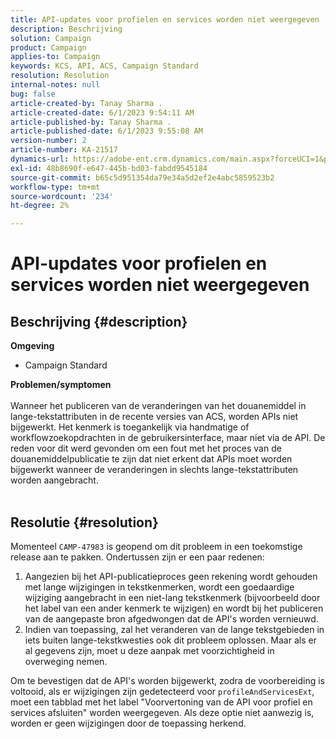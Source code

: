 ```yaml
---
title: API-updates voor profielen en services worden niet weergegeven
description: Beschrijving
solution: Campaign
product: Campaign
applies-to: Campaign
keywords: KCS, API, ACS, Campaign Standard
resolution: Resolution
internal-notes: null
bug: false
article-created-by: Tanay Sharma .
article-created-date: 6/1/2023 9:54:11 AM
article-published-by: Tanay Sharma .
article-published-date: 6/1/2023 9:55:08 AM
version-number: 2
article-number: KA-21517
dynamics-url: https://adobe-ent.crm.dynamics.com/main.aspx?forceUCI=1&pagetype=entityrecord&etn=knowledgearticle&id=066ce93c-6200-ee11-8f6e-6045bd0067ea
exl-id: 48b8690f-e647-445b-bd03-fabdd9545184
source-git-commit: b65c5d951354da79e34a5d2ef2e4abc5859523b2
workflow-type: tm+mt
source-wordcount: '234'
ht-degree: 2%

---
```


# API-updates voor profielen en services worden niet weergegeven

## Beschrijving {#description}

<b>Omgeving</b>
- Campaign Standard

<b>Problemen/symptomen</b><br><br>Wanneer het publiceren van de veranderingen van het douanemiddel in lange-tekstattributen in de recente versies van ACS, worden APIs niet bijgewerkt. Het kenmerk is toegankelijk via handmatige of workflowzoekopdrachten in de gebruikersinterface, maar niet via de API. De reden voor dit werd gevonden om een fout met het proces van de douanemiddelpublicatie te zijn dat niet erkent dat APIs moet worden bijgewerkt wanneer de veranderingen in slechts lange-tekstattributen worden aangebracht.
<br> <br>

## Resolutie {#resolution}


Momenteel `CAMP-47983` is geopend om dit probleem in een toekomstige release aan te pakken. Ondertussen zijn er een paar redenen:

1. Aangezien bij het API-publicatieproces geen rekening wordt gehouden met lange wijzigingen in tekstkenmerken, wordt een goedaardige wijziging aangebracht in een niet-lang tekstkenmerk (bijvoorbeeld door het label van een ander kenmerk te wijzigen) en wordt bij het publiceren van de aangepaste bron afgedwongen dat de API&#39;s worden vernieuwd.
2. Indien van toepassing, zal het veranderen van de lange tekstgebieden in iets buiten lange-tekstkwesties ook dit probleem oplossen. Maar als er al gegevens zijn, moet u deze aanpak met voorzichtigheid in overweging nemen.


Om te bevestigen dat de API&#39;s worden bijgewerkt, zodra de voorbereiding is voltooid, als er wijzigingen zijn gedetecteerd voor `profileAndServicesExt`, moet een tabblad met het label &quot;Voorvertoning van de API voor profiel en services afsluiten&quot; worden weergegeven. Als deze optie niet aanwezig is, worden er geen wijzigingen door de toepassing herkend.

